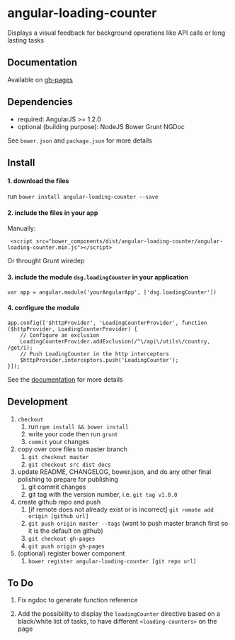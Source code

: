 # angular-loading-counter

Displays a visual feedback for background operations like API calls or long lasting tasks

## Documentation

Available on [gh-pages](http://destegabry.github.io/angular-loading-counter/ "API documentation")

## Dependencies
- required:
	AngularJS >= 1.2.0
- optional (building purpose):
	NodeJS
	Bower
	Grunt
	NGDoc	

See `bower.json` and `package.json` for more details

## Install

#### 1. download the files

run `bower install angular-loading-counter --save`

#### 2. include the files in your app

Manually:
```
 <script src="bower_components/dist/angular-loading-counter/angular-loading-counter.min.js"></script>
```

Or throught Grunt wiredep

#### 3. include the module `dsg.loadingCounter` in your application 

```
var app = angular.module('yourAngularApp', ['dsg.loadingCounter'])
```

#### 4. configure the module
```
app.config(['$httpProvider', 'LoadingCounterProvider', function ($httpProvider, LoadingCounterProvider) {
	// Configure an exclusion
	LoadingCounterProvider.addExclusion(/^\/api\/utils\/country, /get/i);
	// Push LoadingCounter in the http interceptors
	$httpProvider.interceptors.push('LoadingCounter');
}]);
```
See the [documentation](http://destegabry.github.io/angular-loading-counter/ "API documentation") for more details

## Development

1. `checkout`
	1. run `npm install && bower install`
	2. write your code then run `grunt`
	3. `commit` your changes
2. copy over core files to master branch
	1. `git checkout master`
	2. `git checkout src dist docs`
3. update README, CHANGELOG, bower.json, and do any other final polishing to prepare for publishing
	1. git commit changes
	2. git tag with the version number, i.e. `git tag v1.0.0`
4. create github repo and push
	1. [if remote does not already exist or is incorrect] `git remote add origin [github url]`
	2. `git push origin master --tags` (want to push master branch first so it is the default on github)
	3. `git checkout gh-pages`
	4. `git push origin gh-pages`
5. (optional) register bower component
	1. `bower register angular-loading-counter [git repo url]`


## To Do
1. Fix ngdoc to generate function reference

2. Add the possibility to display the `loadingCounter` directive based on a black/white list of tasks, to have different `<loading-counters>` on the page